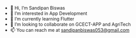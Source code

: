 - 👋 Hi, I’m Sandipan Biswas
- 👀 I’m interested in App Development
- 🌱 I’m currently learning Flutter
- 💞️ I’m looking to collaborate on GCECT-APP and AgriTech
- 📫 You can reach me at sandipanbiswas053@gmail.com

<!---
sandipanxd/sandipanxd is a ✨ special ✨ repository because its `README.md` (this file) appears on your GitHub profile.
You can click the Preview link to take a look at your changes.
--->
